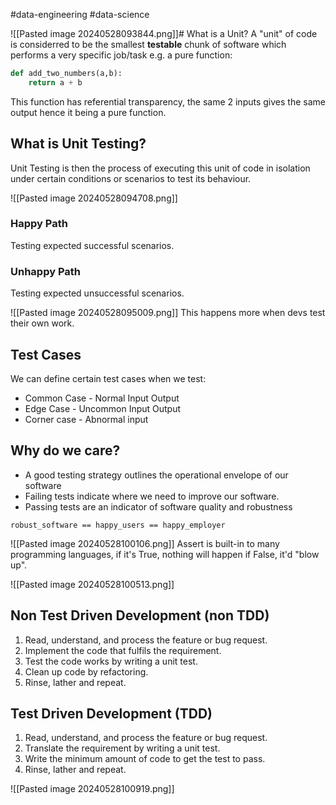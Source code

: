 #data-engineering #data-science 

![[Pasted image 20240528093844.png]]# What is a Unit?
A "unit" of code is considerred to be the smallest **testable** chunk of software which performs a very specific job/task
e.g. a pure function:

```python
def add_two_numbers(a,b):
	return a + b
```

This function has referential transparency, the same 2 inputs gives the same output hence it being a pure function.

## What is Unit Testing?
Unit Testing is then the process of executing this unit of code in isolation under certain conditions or scenarios to test its behaviour.

![[Pasted image 20240528094708.png]]

### Happy Path
Testing expected successful scenarios.

### Unhappy Path
Testing expected unsuccessful scenarios.

![[Pasted image 20240528095009.png]]
This happens more when devs test their own work.

## Test Cases
We can define certain test cases when we test:
- Common Case - Normal Input Output
- Edge Case - Uncommon  Input Output
- Corner case - Abnormal input

## Why do we care?
- A good testing strategy outlines the operational envelope of our software
- Failing tests indicate where we need to improve our software.
- Passing tests are an indicator of software quality and robustness
```
robust_software == happy_users == happy_employer
```

![[Pasted image 20240528100106.png]]
Assert is built-in to many programming languages, if it's True, nothing will happen if False, it'd "blow up".

![[Pasted image 20240528100513.png]]

## Non Test Driven Development (non TDD)
1. Read, understand, and process the feature or bug request.
2. Implement the code that fulfils the requirement.
3. Test the code works by writing a unit test.
4. Clean up code by refactoring.
5. Rinse, lather and repeat.
## Test Driven Development (TDD)
1. Read, understand, and process the feature or bug request.
2. Translate the requirement by writing a unit test.
3. Write the minimum amount of code to get the test to pass.
4. Rinse, lather and repeat.

![[Pasted image 20240528100919.png]]
